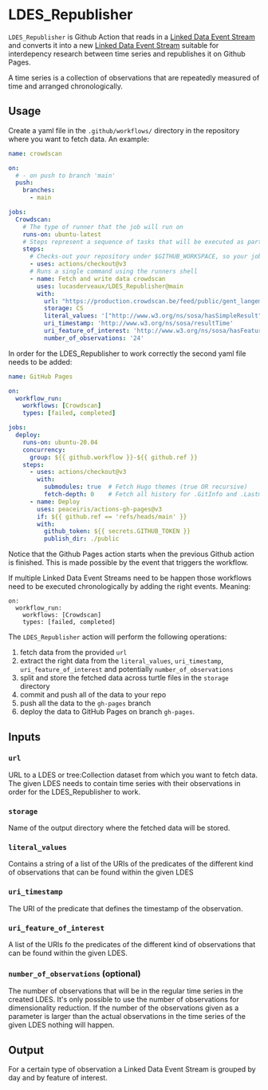 # LDES_Republisher

`LDES_Republisher` is Github Action that reads in a [Linked Data Event Stream](https://w3id.org/ldes/specification) and converts it into a new [Linked Data Event Stream](https://w3id.org/ldes/specification) suitable for interdepency research between time series and republishes it on Github Pages.

A time series is a collection of observations that are repeatedly measured of time and arranged chronologically.

## Usage

Create a yaml file in the `.github/workflows/` directory in the repository where you want to fetch data. An example:

```yaml
name: crowdscan

on:
  # - on push to branch 'main'
  push:
    branches:
      - main

jobs:
  Crowdscan:
    # The type of runner that the job will run on
    runs-on: ubuntu-latest
    # Steps represent a sequence of tasks that will be executed as part of the job
    steps:
      # Checks-out your repository under $GITHUB_WORKSPACE, so your job can access it
      - uses: actions/checkout@v3
      # Runs a single command using the runners shell
      - name: Fetch and write data crowdscan
        uses: lucasderveaux/LDES_Republisher@main
        with:
          url: "https://production.crowdscan.be/feed/public/gent_langemunt/v1/1"
          storage: CS
          literal_values: '["http://www.w3.org/ns/sosa/hasSimpleResult"]'
          uri_timestamp: 'http://www.w3.org/ns/sosa/resultTime'
          uri_feature_of_interest: 'http://www.w3.org/ns/sosa/hasFeatureOfInterest'
          number_of_observations: '24'

```

In order for the LDES_Republisher to work correctly the second yaml file needs to be added:
```yaml
name: GitHub Pages

on:
  workflow_run:
    workflows: [Crowdscan]
    types: [failed, completed]

jobs:
  deploy:
    runs-on: ubuntu-20.04
    concurrency:
      group: ${{ github.workflow }}-${{ github.ref }}
    steps:
      - uses: actions/checkout@v3
        with:
          submodules: true  # Fetch Hugo themes (true OR recursive)
          fetch-depth: 0    # Fetch all history for .GitInfo and .Lastmod
      - name: Deploy
        uses: peaceiris/actions-gh-pages@v3
        if: ${{ github.ref == 'refs/heads/main' }}
        with:
          github_token: ${{ secrets.GITHUB_TOKEN }}
          publish_dir: ./public

```
Notice that the Github Pages action starts when the previous Github action is finished. This is made possible by the event that triggers the workflow.

If multiple Linked Data Event Streams need to be happen those workflows need to be executed chronologically by adding the right events. Meaning:
```
on:
  workflow_run:
    workflows: [Crowdscan]
    types: [failed, completed]
````


The `LDES_Republisher` action will perform the following operations:
1. fetch data from the provided `url`
2. extract the right data from the `literal_values`, `uri_timestamp`, `uri_feature_of_interest` and potentially `number_of_observations`
3. split and store the fetched data across turtle files in the `storage` directory
4. commit and push all of the data to your repo
5. push all the data to the `gh-pages` branch
6. deploy the data to GitHub Pages on branch `gh-pages`.

## Inputs

### `url`

URL to a LDES or tree:Collection dataset from which you want to fetch data. The given LDES needs to contain time series with their observations in order for the LDES_Republisher to work.

### `storage`

Name of the output directory where the fetched data will be stored.

### `literal_values`
Contains a string of a list of the URIs of the predicates of the different kind of observations that can be found within the given LDES

### `uri_timestamp`
The URI of the predicate that defines the timestamp of the observation.

### `uri_feature_of_interest`
A list of the URIs fo the predicates of the different kind of observations that can be found within the given LDES.

### `number_of_observations` (optional)
The number of observations that will be in the regular time series in the created LDES. It's only possible to use the number of observations for dimensionality reduction. If the number of the observations given as a parameter is larger than the actual observations in the time series of the given LDES nothing will happen.

## Output
For a certain type of observation a Linked Data Event Stream is grouped by day and by feature of interest.
